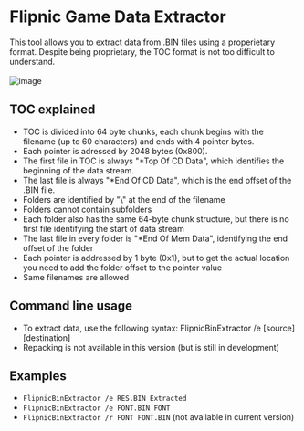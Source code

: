 ﻿# Flipnic Game Data Extractor
This tool allows you to extract data from .BIN files using a properietary format. Despite being proprietary, the TOC format is not too difficult to understand.<br/><br/>
![image](https://user-images.githubusercontent.com/45605071/160381952-011b5c21-e050-474c-9942-36308ad89d3e.png)
## TOC explained
* TOC is divided into 64 byte chunks, each chunk begins with the filename (up to 60 characters) and ends with 4 pointer bytes.
* Each pointer is adressed by 2048 bytes (0x800).
* The first file in TOC is always "*Top Of CD Data", which identifies the beginning of the data stream.
* The last file is always "*End Of CD Data", which is the end offset of the .BIN file.
* Folders are identified by "\\" at the end of the filename
* Folders cannot contain subfolders
* Each folder also has the same 64-byte chunk structure, but there is no first file identifying the start of data stream
* The last file in every folder is "*End Of Mem Data", identifying the end offset of the folder
* Each pointer is addressed by 1 byte (0x1), but to get the actual location you need to add the folder offset to the pointer value
* Same filenames are allowed
## Command line usage
* To extract data, use the following syntax: FlipnicBinExtractor /e [source] [destination]
* Repacking is not available in this version (but is still in development)
## Examples
* `FlipnicBinExtractor /e RES.BIN Extracted`
* `FlipnicBinExtractor /e FONT.BIN FONT`
* `FlipnicBinExtractor /r FONT FONT.BIN` (not available in current version)

